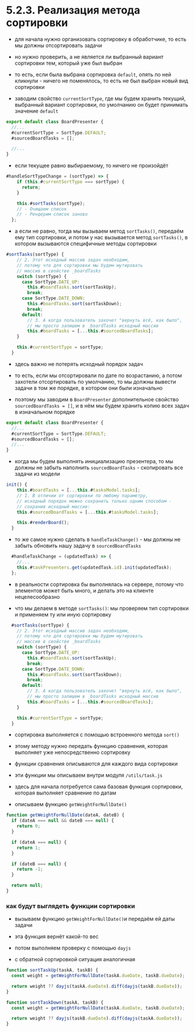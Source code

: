 # 5.2.3. Реализация метода сортировки

- для начала нужно организовать сортировку в обработчике, то есть мы должны отсортировать задачи

- но нужно проверить, а не является ли выбранный вариант сортировки тем, который уже был выбран

- то есть, если была выбрана сортировка `default`, опять по ней кликнули - ничего не поменялось, то есть не был выбран новый вид сортировки

- заводим свойство `currentSortType`, где мы будем хранить текущий, выбранный вариант сортировки, по умолчанию он будет принимать значение `default`

```js
export default class BoardPresenter {
  //...
  #currentSortType = SortType.DEFAULT;
  #sourcedBoardTasks = [];

  //...
}
```

- если текущее равно выбираемому, то ничего не произойдёт

```js
#handleSortTypeChange = (sortType) => {
    if (this.#currentSortType === sortType) {
      return;
    }

    this.#sortTasks(sortType);
    // - Очищаем список
    // - Рендерим список заново
  };
```

- а если не равно, тогда мы вызываем метод `sortTasks()`, передаём ему тип сортировки, и потом у нас вызывается метод `sortTasks()`, в котором вызываются специфичные методы сортировки

```js
#sortTasks(sortType) {
    // 2. Этот исходный массив задач необходим,
    // потому что для сортировки мы будем мутировать
    // массив в свойстве _boardTasks
    switch (sortType) {
      case SortType.DATE_UP:
        this.#boardTasks.sort(sortTaskUp);
        break;
      case SortType.DATE_DOWN:
        this.#boardTasks.sort(sortTaskDown);
        break;
      default:
        // 3. А когда пользователь захочет "вернуть всё, как было",
        // мы просто запишем в _boardTasks исходный массив
        this.#boardTasks = [...this.#sourcedBoardTasks];
    }

    this.#currentSortType = sortType;
  }
```

- здесь важно не потерять исходный порядок задач

- то есть, если мы отсортировали по дате по возрастанию, а потом захотели отсортировать по умолчанию, то мы должны вывести задачи в том же порядке, в котором они были изначально

- поэтому мы заводим в `BoardPresenter` дополнительное свойство `sourcedBoardTasks = []`, и в нём мы будем хранить копию всех задач в изначальном порядке

```js
export default class BoardPresenter {
  //...
  #currentSortType = SortType.DEFAULT;
  #sourcedBoardTasks = [];
  //...
}
```

- когда мы будем выполнять инициализацию презентера, то мы должны не забыть наполнить `sourcedBoardTasks` - скопировать все задачи из модели

```js
init() {
    this.#boardTasks = [...this.#tasksModel.tasks];
    // 1. В отличии от сортировки по любому параметру,
    // исходный порядок можно сохранить только одним способом -
    // сохранив исходный массив:
    this.#sourcedBoardTasks = [...this.#tasksModel.tasks];

    this.#renderBoard();
  }
```

- то же самое нужно сделать в `handleTaskChange()` - мы должны не забыть обновить нашу задачу в `sourcedBoardTasks`

```js
  #handleTaskChange = (updatedTask) => {
    //...
    this.#taskPresenters.get(updatedTask.id).init(updatedTask);
  };
```

- в реальности сортировка бы выполнялась на сервере, потому что элементов может быть много, и делать это на клиенте нецелесообразно

- что мы делаем в методе `sortTasks()`: мы проверяем тип сортировки и применяем ту или иную сортировку

```js
  #sortTasks(sortType) {
    // 2. Этот исходный массив задач необходим,
    // потому что для сортировки мы будем мутировать
    // массив в свойстве _boardTasks
    switch (sortType) {
      case SortType.DATE_UP:
        this.#boardTasks.sort(sortTaskUp);
        break;
      case SortType.DATE_DOWN:
        this.#boardTasks.sort(sortTaskDown);
        break;
      default:
        // 3. А когда пользователь захочет "вернуть всё, как было",
        // мы просто запишем в _boardTasks исходный массив
        this.#boardTasks = [...this.#sourcedBoardTasks];
    }

    this.#currentSortType = sortType;
  }
```

- сортировка выполняется с помощью встроенного метода `sort()`

- этому методу нужно передать функцию сравнения, которая выполняет уже непосредственно сортировку

- функции сравнения описываются для каждого вида сортировки

- эти функции мы описываем внутри модуля `/utils/task.js`

- здесь для начала потребуется сама базовая функция сортировки, которая выполняет сравнение по датам

- описываем функцию `getWeightForNullDate()`

```js
function getWeightForNullDate(dateA, dateB) {
  if (dateA === null && dateB === null) {
    return 0;
  }

  if (dateA === null) {
    return 1;
  }

  if (dateB === null) {
    return -1;
  }

  return null;
}
```

### как будут выглядеть функции сортировки

- вызываем функцию `getWeightForNullDate()`и передаём ей даты задачи

- эта функция вернёт какой-то вес

- потом выполняем проверку с помощью `dayjs`

- с обратной сортировкой ситуация аналогичная

```js
function sortTaskUp(taskA, taskB) {
  const weight = getWeightForNullDate(taskA.dueDate, taskB.dueDate);

  return weight ?? dayjs(taskA.dueDate).diff(dayjs(taskB.dueDate));
}

function sortTaskDown(taskA, taskB) {
  const weight = getWeightForNullDate(taskA.dueDate, taskB.dueDate);

  return weight ?? dayjs(taskB.dueDate).diff(dayjs(taskA.dueDate));
}
```

